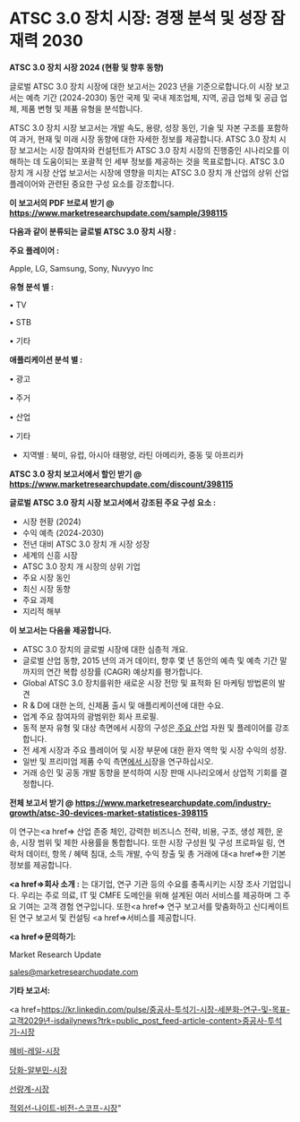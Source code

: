 # ATSC 3.0 장치 시장: 경쟁 분석 및 성장 잠재력 2030

<strong>ATSC 3.0 장치 시장 2024 (현황 및 향후 동향)</strong>

글로벌 ATSC 3.0 장치 시장에 대한 보고서는 2023 년을 기준으로합니다.이 시장 보고서는 예측 기간 (2024-2030) 동안 국제 및 국내 제조업체, 지역, 공급 업체 및 공급 업체, 제품 변형 및 제품 유형을 분석합니다.

ATSC 3.0 장치 시장 보고서는 개발 속도, 용량, 성장 동인, 기술 및 자본 구조를 포함하여 과거, 현재 및 미래 시장 동향에 대한 자세한 정보를 제공합니다. ATSC 3.0 장치 시장 보고서는 시장 참여자와 컨설턴트가 ATSC 3.0 장치 시장의 진행중인 시나리오를 이해하는 데 도움이되는 포괄적 인 세부 정보를 제공하는 것을 목표로합니다. ATSC 3.0 장치 개 시장 산업 보고서는 시장에 영향을 미치는 ATSC 3.0 장치 개 산업의 상위 산업 플레이어와 관련된 중요한 구성 요소를 강조합니다.



<strong>이 보고서의 PDF 브로셔 받기 @ <a href=https://www.marketresearchupdate.com/sample/398115>https://www.marketresearchupdate.com/sample/398115</a></strong>



<strong>다음과 같이 분류되는 글로벌 ATSC 3.0 장치 시장 :</strong>



<strong>주요 플레이어 :</strong>

Apple, LG, Samsung, Sony, Nuvyyo Inc



<strong>유형 분석 별 :</strong>

• TV

• STB

• 기타



<strong>애플리케이션 분석 별 :</strong>

• 광고

• 주거

• 산업

• 기타

<ul>
  <li>지역별 : 북미, 유럽, 아시아 태평양, 라틴 아메리카, 중동 및 아프리카</li>
</ul>


<strong>ATSC 3.0 장치 보고서에서 할인 받기 @ <a href=https://www.marketresearchupdate.com/discount/398115>https://www.marketresearchupdate.com/discount/398115</a></strong>



<strong>글로벌 ATSC 3.0 장치 시장 보고서에서 강조된 주요 구성 요소 :</strong>
<ul>
  <li>시장 현황 (2024)</li>
  <li>수익 예측 (2024-2030)</li>
  <li>전년 대비 ATSC 3.0 장치 개 시장 성장</li>
  <li>세계의 신흥 시장</li>
  <li>ATSC 3.0 장치 개 시장의 상위 기업</li>
  <li>주요 시장 동인</li>
  <li>최신 시장 동향</li>
  <li>주요 과제</li>
  <li>지리적 해부</li>
</ul>


<strong>이 보고서는 다음을 제공합니다.</strong>
<ul>
  <li>ATSC 3.0 장치의 글로벌 시장에 대한 심층적 개요.</li>
  <li>글로벌 산업 동향, 2015 년의 과거 데이터, 향후 몇 년 동안의 예측 및 예측 기간 말까지의 연간 복합 성장률 (CAGR) 예상치를 평가합니다.</li>
  <li>Global ATSC 3.0 장치를위한 새로운 시장 전망 및 표적화 된 마케팅 방법론의 발견</li>
  <li>R &amp; D에 대한 논의, 신제품 출시 및 애플리케이션에 대한 수요.</li>
  <li>업계 주요 참여자의 광범위한 회사 프로필.</li>
  <li>동적 분자 유형 및 대상 측면에서 시장의 구성은<a href=> 주요 산</a>업 자원 및 플레이어를 강조합니다.</li>
  <li>전 세계 시장과 주요 플레이어 및 시장 부문에 대한 환자 역학 및 시장 수익의 성장.</li>
  <li>일반 및 프리미엄 제품 수익 측면<a href=>에서 시</a>장을 연구하십시오.</li>
  <li>거래 승인 및 공동 개발 동향을 분석하여 시장 판매 시나리오에서 상업적 기회를 결정합니다.</li>
</ul>



<strong>전체 보고서 받기 @ <a href=https://www.marketresearchupdate.com/industry-growth/atsc-30-devices-market-statistices-398115>https://www.marketresearchupdate.com/industry-growth/atsc-30-devices-market-statistices-398115</a></strong>

이 연구는<a href=> 산업 존중</a> 체인, 강력한 비즈니스 전략, 비용, 구조, 생성 제한, 운송, 시장 범위 및 제한 사용률을 통합합니다. 또한 시장 구성원 및 구성 프로파일 링, 연락처 데이터, 항목 / 혜택 침대, 소득 개발, 수익 창출 및 총 거래에 대<a href=>한 기본 </a>정보를 제공합니다.



<strong><a href=>회사 소</a>개 :</strong>
는 대기업, 연구 기관 등의 수요를 충족시키는 시장 조사 기업입니다. 우리는 주로 의료, IT 및 CMFE 도메인을 위해 설계된 여러 서비스를 제공하며 그 주요 기여는 고객 경험 연구입니다. 또한<a href=> 연구 보</a>고서를 맞춤화하고 신디케이트 된 연구 보고서 및 컨설팅 <a href=>서비스</a>를 제공합니다.



<strong><a href=>문의하기:</a></strong>

Market Research Update

sales@marketresearchupdate.com



<strong>기타 보고서:</strong>

<a href=https://kr.linkedin.com/pulse/중공사-투석기-시장-세분화-연구-및-목표-고객2029년-isdailynews?trk=public_post_feed-article-content>중공사-투석기-시장</a>

<a href=https://www.linkedin.com/pulse/헤비-레일-시장-경쟁-분석-및-성장-잠재력-2029-survey-savvy-insights-360-analysis/>헤비-레일-시장</a>

<a href=https://www.linkedin.com/pulse/당화-알부민-시장-경쟁-분석-및-성장-잠재력-2029-analytics-alchemy-360-analysis-kowmf/>당화-알부민-시장</a>

<a href=https://www.linkedin.com/pulse/선량계-시장-경쟁-분석-및-성장-잠재력-2029-isdailynews-a4o1f/>선량계-시장</a>

<a href=https://www.linkedin.com/pulse/적외선-나이트-비전-스코프-시장-규모-및-성장-2023-trendsetters-talk-360-analysis-a6vjf/>적외선-나이트-비전-스코프-시장</a>"
